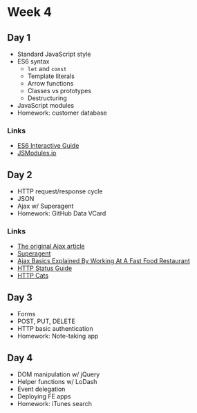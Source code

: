 # Week 4

## Day 1

* Standard JavaScript style
* ES6 syntax
  * `let` and `const`
  * Template literals
  * Arrow functions
  * Classes vs prototypes
  * Destructuring
* JavaScript modules
* Homework: customer database

### Links

* [ES6 Interactive Guide](http://stack.formidable.com/es6-interactive-guide/#/)
* [JSModules.io](http://jsmodules.io/)

## Day 2

* HTTP request/response cycle
* JSON
* Ajax w/ Superagent
* Homework: GitHub Data VCard

### Links

* [The original Ajax article](http://adaptivepath.org/ideas/ajax-new-approach-web-applications/)
* [Superagent](https://visionmedia.github.io/superagent/)
* [Ajax Basics Explained By Working At A Fast Food Restaurant](https://blog.codeanalogies.com/2018/01/15/ajax-basics-explained-by-working-at-a-fast-food-restaurant/)
* [HTTP Status Guide](https://httpstatuses.com/)
* [HTTP Cats](https://http.cat/)

## Day 3

* Forms
* POST, PUT, DELETE
* HTTP basic authentication
* Homework: Note-taking app

## Day 4

* DOM manipulation w/ jQuery
* Helper functions w/ LoDash
* Event delegation
* Deploying FE apps
* Homework: iTunes search
